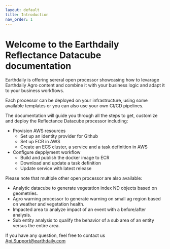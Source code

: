 ```yaml
---
layout: default
title: Introduction
nav_order: 1
---
```


# Welcome to the Earthdaily Reflectance Datacube documentation

Earthdaily is offering sereral open processor showcasing how to levarage Earthdaily Agro content and combine it with your business logic and adapt it to your business workflows.

Each processor can be deployed on your infrastructure, using some available templates  or you can also use your own CI/CD pipelines.

The documentation will guide you through all the steps to get, customize and deploy the Reflectance Datacube processor including:

 - Provision AWS resources
    - Set up an identity provider for Github
    - Set up ECR in AWS
    - Create an ECS cluster, a service and a task definition in AWS
 - Configure depplyment workflow
    - Build and publish the docker image to ECR
    - Download and update a task definition
    - Update service with latest release

Please note that multiple other open processor are also available:
 - Analytic datacube to generate vegetation index ND objects based on geometries.
 - Agro warning processor to generate warning on small ag region based on weather and vegetation health.
 - Impacted area to analyze impact of an event with a before/after analysis.
 - Sub entity analysis to qualify the behavior of a sub area of an entity versus the entire area.
    
If you have any question, feel free to contact us Api.Support@earthdaily.com 

